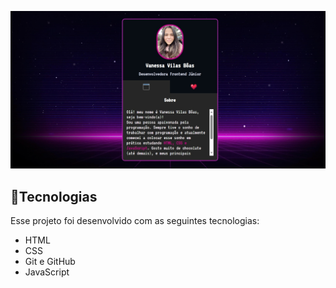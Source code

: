![Exemplo de Imagem](https://github.com/Vanvilas/mini-portfolio-mapadev/blob/main/screenshots-miniportfolio.jpeg)

<h2>🚀Tecnologias</h2>

Esse projeto foi desenvolvido com as seguintes tecnologias:

- HTML
- CSS
- Git e GitHub
- JavaScript
